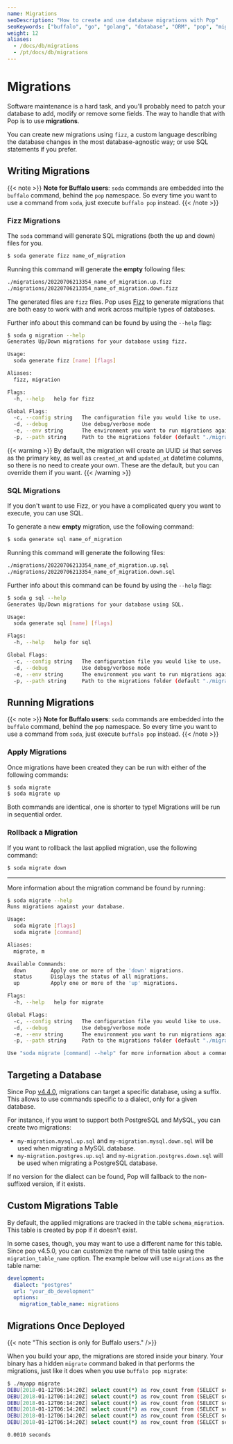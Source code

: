 ```yaml
---
name: Migrations
seoDescription: "How to create and use database migrations with Pop"
seoKeywords: ["buffalo", "go", "golang", "database", "ORM", "pop", "migration"]
weight: 12
aliases:
  - /docs/db/migrations
  - /pt/docs/db/migrations
---
```

# Migrations

Software maintenance is a hard task, and you'll probably need to patch your database to add, modify or remove some fields. The way to handle that with Pop is to use **migrations**.

You can create new migrations using `fizz`, a custom language describing the database changes in the most database-agnostic way; or use SQL statements if you prefer.

## Writing Migrations
{{< note >}}
**Note for Buffalo users**: `soda` commands are embedded into the `buffalo` command, behind the `pop` namespace. So every time you want to use a command from `soda`, just execute `buffalo pop` instead.
{{< /note >}}


### Fizz Migrations

The `soda` command will generate SQL migrations (both the up and down) files for you.

```bash
$ soda generate fizz name_of_migration
```

Running this command will generate the **empty** following files:

```bash
./migrations/20220706213354_name_of_migration.up.fizz
./migrations/20220706213354_name_of_migration.down.fizz
```

The generated files are `fizz` files. Pop uses [Fizz](https://github.com/gobuffalo/fizz/blob/master/README.md) to generate migrations that are both easy to work with and work across multiple types of databases.

Further info about this command can be found by using the `--help` flag:

```bash
$ soda g migration --help
Generates Up/Down migrations for your database using fizz.

Usage:
  soda generate fizz [name] [flags]

Aliases:
  fizz, migration

Flags:
  -h, --help   help for fizz

Global Flags:
  -c, --config string   The configuration file you would like to use.
  -d, --debug           Use debug/verbose mode
  -e, --env string      The environment you want to run migrations against. Will use $GO_ENV if set. (default "development")
  -p, --path string     Path to the migrations folder (default "./migrations")
```

{{< warning >}}
By default, the migration will create an UUID `id` that serves as the primary key, as well as `created_at` and `updated_at` datetime columns, so there is no need to create your own. These are the default, but you can override them if you want.
{{< /warning >}}

### SQL Migrations

If you don't want to use Fizz, or you have a complicated query you want to execute, you can use SQL.

To generate a new **empty** migration, use the following command:

```bash
$ soda generate sql name_of_migration
```

Running this command will generate the following files:

```bash
./migrations/20220706213354_name_of_migration.up.sql
./migrations/20220706213354_name_of_migration.down.sql
```

Further info about this command can be found by using the `--help` flag:

```bash
$ soda g sql --help
Generates Up/Down migrations for your database using SQL.

Usage:
  soda generate sql [name] [flags]

Flags:
  -h, --help   help for sql

Global Flags:
  -c, --config string   The configuration file you would like to use.
  -d, --debug           Use debug/verbose mode
  -e, --env string      The environment you want to run migrations against. Will use $GO_ENV if set. (default "development")
  -p, --path string     Path to the migrations folder (default "./migrations")
```


## Running Migrations
{{< note >}}
**Note for Buffalo users**: `soda` commands are embedded into the `buffalo` command, behind the `pop` namespace. So every time you want to use a command from `soda`, just execute `buffalo pop` instead.
{{< /note >}}


### Apply Migrations
Once migrations have been created they can be run with either of the following commands:

```bash
$ soda migrate
$ soda migrate up
```

Both commands are identical, one is shorter to type! Migrations will be run in sequential order.

### Rollback a Migration
If you want to rollback the last applied migration, use the following command:

```bash
$ soda migrate down
```

---

More information about the migration command be found by running:

```bash
$ soda migrate --help
Runs migrations against your database.

Usage:
  soda migrate [flags]
  soda migrate [command]

Aliases:
  migrate, m

Available Commands:
  down        Apply one or more of the 'down' migrations.
  status      Displays the status of all migrations.
  up          Apply one or more of the 'up' migrations.

Flags:
  -h, --help   help for migrate

Global Flags:
  -c, --config string   The configuration file you would like to use.
  -d, --debug           Use debug/verbose mode
  -e, --env string      The environment you want to run migrations against. Will use $GO_ENV if set. (default "development")
  -p, --path string     Path to the migrations folder (default "./migrations")

Use "soda migrate [command] --help" for more information about a command.
```

## Targeting a Database

Since Pop [v4.4.0](https://github.com/gobuffalo/pop/releases/tag/v4.4.0), migrations can target a specific database, using a suffix. This allows to use commands specific to a dialect, only for a given database.

For instance, if you want to support both PostgreSQL and MySQL, you can create two migrations:

* `my-migration.mysql.up.sql` and `my-migration.mysql.down.sql` will be used when migrating a MySQL database.
* `my-migration.postgres.up.sql` and `my-migration.postgres.down.sql` will be used when migrating a PostgreSQL database.

If no version for the dialect can be found, Pop will fallback to the non-suffixed version, if it exists.

## Custom Migrations Table

By default, the applied migrations are tracked in the table `schema_migration`. This table is created by pop if it doesn't exist.

In some cases, though, you may want to use a different name for this table. Since pop v4.5.0, you can customize the name of this table using the `migration_table_name` option. The example below will use `migrations` as the table name:

```yaml
development:
  dialect: "postgres"
  url: "your_db_development"
  options:
    migration_table_name: migrations
```

## Migrations Once Deployed

{{< note "This section is only for Buffalo users." />}}


When you build your app, the migrations are stored inside your binary. Your binary has a hidden `migrate` command baked in that performs the migrations, just like it does when you use `buffalo pop migrate`:

```bash
$ ./myapp migrate
DEBU[2018-01-12T06:14:20Z] select count(*) as row_count from (SELECT schema_migration.* FROM schema_migration AS schema_migration WHERE version = ?) a $1=20171213171622
DEBU[2018-01-12T06:14:20Z] select count(*) as row_count from (SELECT schema_migration.* FROM schema_migration AS schema_migration WHERE version = ?) a $1=20171213172104
DEBU[2018-01-12T06:14:20Z] select count(*) as row_count from (SELECT schema_migration.* FROM schema_migration AS schema_migration WHERE version = ?) a $1=20171213172249
DEBU[2018-01-12T06:14:20Z] select count(*) as row_count from (SELECT schema_migration.* FROM schema_migration AS schema_migration WHERE version = ?) a $1=20171213173148
DEBU[2018-01-12T06:14:20Z] select count(*) as row_count from (SELECT schema_migration.* FROM schema_migration AS schema_migration WHERE version = ?) a $1=20171219070903
DEBU[2018-01-12T06:14:20Z] select count(*) as row_count from (SELECT schema_migration.* FROM schema_migration AS schema_migration WHERE version = ?) a $1=20171219071524

0.0010 seconds
```
